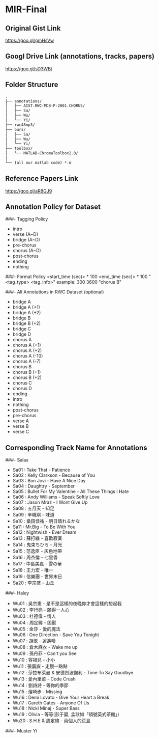 # MIR-Final

## Original Gist Link
https://goo.gl/gmHsVw

## Googl Drive Link (annotations, tracks, papers)
https://goo.gl/sD3WBt

## Folder Structure

```bash
.
├── annotations/
│   ├── AIST.RWC-MDB-P-2001.CHORUS/
│   ├── Sa/
│   ├── Wu/
│   └── Yi/
├── rwc48mp3/
├── ours/
│   ├── Sa/
│   ├── Wu/
│   └── Yi/
├── toolbox/
│   └── MATLAB-ChromaToolbox2.0/
│
└── (all our matlab code) *.m
```

## Reference Papers Link
https://goo.gl/aR8GJ9

## Annotation Policy for Dataset
###- Tagging Policy
- intro
- verse (A~D)
- bridge (A~D)
- pre-chorus
- chorus (A~D)
- post-chorus
- ending
- nothing

###- Format Policy
    <start_time (sec)> * 100 <end_time (sec)> * 100 "<tag_type> <tag_info>"
    example:
            300 3600 "chorus B"

###- All Annotations in RWC Dataset (optional)
- bridge A
- bridge A (+1)
- bridge A (+2)
- bridge B
- bridge B (+2)
- bridge C
- bridge D
- chorus A
- chorus A (+1)
- chorus A (+2)
- chorus A (-10)
- chorus A (-7)
- chorus B
- chorus B (+1)
- chorus B (+2)
- chorus C
- chorus D
- ending
- intro
- nothing
- post-chorus
- pre-chorus
- verse A
- verse B
- verse C

## Corresponding Track Name for Annotations
###- Salas
- Sa01 : Take That - Patience
- Sa02 : Kelly Clarkson - Because of You
- Sa03 : Bon Jovi - Have A Nice Day
- Sa04 : Daughtry - September
- Sa05 : Bullet For My Valentine - All These Things I Hate
- Sa06 : Andy Williams - Speak Softly Love
- Sa07 : Jason Mraz - I Wont Give Up
- Sa08 : 五月天 - 知足
- Sa09 : 辛曉琪 - 味道
- Sa10 : 桑田佳祐 - 明日晴れるかな
- Sa11 : Mr.Big - To Be With You
- Sa12 : Nightwish  - Ever Dream
- Sa13 : 蘇打綠 - 喜歡寂寞
- Sa14 : 鬼束ちひろ - 月光
- Sa15 : 范逸臣 - 灰色地帶
- Sa16 : 周杰倫 - 七里香
- Sa17 : 中島美嘉 - 雪の華
- Sa18 : 王力宏 - 唯一
- Sa19 : 信樂團 - 世界末日
- Sa20 : 李宗盛 - 山丘

###- Haley
- Wu01 : 吳宗憲 - 是不是這樣的夜晚你才會這樣的想起我
- Wu02 : 李行亮 - 願得一人心
- Wu03 : 杜德偉 - 情人
- Wu04 : 周定緯 - 困獸
- Wu05 : 金莎 - 愛的魔法
- Wu06 : One Direction - Save You Tonight
- Wu07 : 胡歌 - 逍遙嘆
- Wu08 : 倉木麻衣 - Wake me up
- Wu09 : 孫丹菲 - Can't you See
- Wu10 : 容祖兒 - 小小
- Wu11 : 張震嶽 - 走慢一點點
- Wu12 : 莎拉布萊曼 & 安德烈波伽利 - Time To Say Goodbye
- Wu13 : 愛內里菜 - Code Crush
- Wu14 : 劉詩詩 - 等你的季節
- Wu15 : 濱崎步 - Missing
- Wu16 : Demi Lovato - Give Your Heart a Break
- Wu17 : Gareth Gates - Anyone Of Us
- Wu18 : Nicki Minaj - Super Bass
- Wu19 : Olivia - 等等(彭于晏, 孟耿如「頓號英式茶館」)
- Wu20 : S.H.E & 周定緯 - 兩個人的荒島

###- Muster Yi

